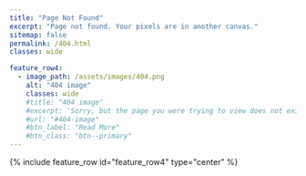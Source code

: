 ```yaml
---
title: "Page Not Found"
excerpt: "Page not found. Your pixels are in another canvas."
sitemap: false
permalink: /404.html
classes: wide

feature_row4:
  - image_path: /assets/images/404.png
    alt: "404 image"
    classes: wide
    #title: "404 image"
    #excerpt: 'Sorry, but the page you were trying to view does not exist.'
    #url: "#404-image"
    #btn_label: "Read More"
    #btn_class: "btn--primary"
---
```


{% include feature_row id="feature_row4" type="center" %}
